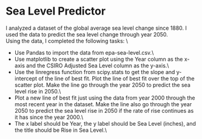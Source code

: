 # Sea Level Predictor

I analyzed a dataset of the global average sea level change since 1880. I used the data to predict the sea level change through year 2050.
\
Using the data, I completed the following tasks:
\
- Use Pandas to import the data from epa-sea-level.csv.\
- Use matplotlib to create a scatter plot using the Year column as the x-axis and the CSIRO Adjusted Sea Level column as the y-axis.\
- Use the linregress function from scipy.stats to get the slope and y-intercept of the line of best fit. Plot the line of best fit over the top of the scatter plot. Make the line go through the year 2050 to predict the sea level rise in 2050.\
- Plot a new line of best fit just using the data from year 2000 through the most recent year in the dataset. Make the line also go through the year 2050 to predict the sea level rise in 2050 if the rate of rise continues as it has since the year 2000.\
- The x label should be Year, the y label should be Sea Level (inches), and the title should be Rise in Sea Level.\
